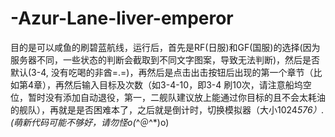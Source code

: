 # -Azur-Lane-liver-emperor
目的是可以咸鱼的刷碧蓝航线，运行后，首先是RF(日服)和GF(国服)的选择(因为服务器不同，一些状态的判断会截取到不同文字图案，导致无法判断)，然后是否默认(3-4, 没有吃喝的非酋=.=)，再然后是点击出击按钮后出现的第一个章节（比如第4章），再然后输入目标及次数（如3-4-10，即3-4 刷10次，请注意船坞空位，暂时没有添加自动退役，第一，二舰队建议放上能通过你目标的且不会太耗油的舰队），再就是是否困难本了，之后就是倒计时，切换模拟器（大小1024*576）.(萌新代码可能不够好，请勿怪o(*^＠^*)o)
